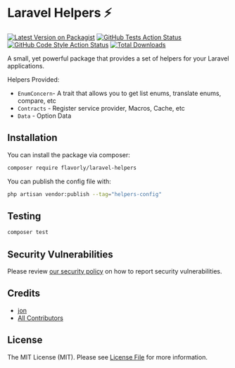 # Laravel Helpers ⚡

[![Latest Version on Packagist](https://img.shields.io/packagist/v/flavorly/laravel-helpers.svg?style=flat-square)](https://packagist.org/packages/flavorly/laravel-helpers)
[![GitHub Tests Action Status](https://img.shields.io/github/workflow/status/flavorly/laravel-helpers/run-tests?label=tests)](https://github.com/flavorly/laravel-helpers/actions?query=workflow%3Arun-tests+branch%3Amain)
[![GitHub Code Style Action Status](https://img.shields.io/github/workflow/status/flavorly/laravel-helpers/Check%20&%20fix%20styling?label=code%20style)](https://github.com/flavorly/laravel-helpers/actions?query=workflow%3A"Check+%26+fix+styling"+branch%3Amain)
[![Total Downloads](https://img.shields.io/packagist/dt/flavorly/laravel-helpers.svg?style=flat-square)](https://packagist.org/packages/flavorly/laravel-helpers)


A small, yet powerful package that provides a set of helpers for your Laravel applications.

Helpers Provided:

- `EnumConcern`- A trait that allows you to get list enums, translate enums, compare, etc
- `Contracts` - Register service provider, Macros, Cache, etc
- `Data` - Option Data

## Installation

You can install the package via composer:

```bash
composer require flavorly/laravel-helpers
```

You can publish the config file with:

```bash
php artisan vendor:publish --tag="helpers-config"
```

## Testing

```bash
composer test
```

## Security Vulnerabilities

Please review [our security policy](../../security/policy) on how to report security vulnerabilities.

## Credits

- [jon](https://github.com/flavorly)
- [All Contributors](../../contributors)

## License

The MIT License (MIT). Please see [License File](LICENSE.md) for more information.
